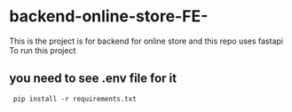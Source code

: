 # backend-online-store-FE-
This is the project is for backend for online store and this repo uses fastapi <br>
To run this project 
## you need to see .env file for it
``` pip install -r requirements.txt```
